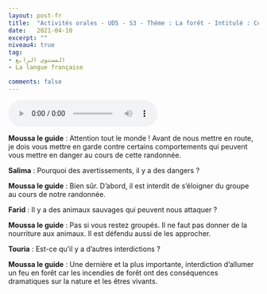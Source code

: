 ```yaml
---
layout: post-fr
title:  "Activités orales - UD5 - S3 - Thème : La forêt - Intitulé : Comment sa pousse ?"
date:   2021-04-10
excerpt: ""
niveau4: true
tag:
- المستوى الرابع 
- La langue française

comments: false
---
```




<audio controls>
  <source src="../assets/mp3/4/U5_S3.mp3" type="audio/mpeg">
  Your browser does not support the audio element.
</audio>



**Moussa le guide** : Attention tout le monde ! Avant de nous mettre en route, je dois vous mettre en garde contre certains comportements qui peuvent vous mettre en danger au cours de cette randonnée.

**Salima** : Pourquoi des avertissements, il y a des dangers ?

**Moussa le guide** : Bien sûr. D’abord, il est interdit de s’éloigner du groupe au cours de notre randonnée.

**Farid** : Il y a des animaux sauvages qui peuvent nous attaquer ?

**Moussa le guide** : Pas si vous restez groupés. Il ne faut pas donner de la nourriture aux animaux. Il est défendu aussi de les approcher.

**Touria** : Est-ce qu’il y a d’autres interdictions ?

**Moussa le guide** : Une dernière et la plus importante, interdiction d’allumer un feu en forêt car les incendies de forêt ont des conséquences dramatiques sur la nature et les êtres vivants.



